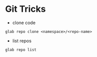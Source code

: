 # Git Tricks
- clone code 
```
glab repo clone <namespace>/<repo-name>
```
- list repos
```
glab repo list
